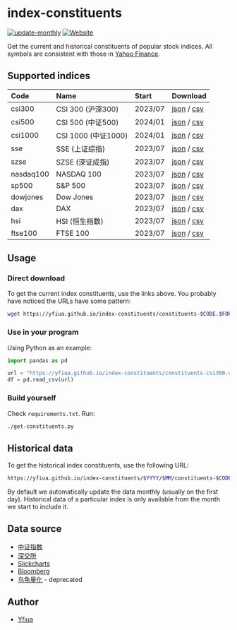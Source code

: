 # index-constituents

[![update-monthly](https://github.com/yfiua/index-constituents/workflows/update-monthly/badge.svg)](https://github.com/yfiua/index-constituents/actions?query=workflow:%22update-monthly%22)
[![Website](https://img.shields.io/badge/Visit-Website-blue?logo=github)](https://yfiua.github.io/index-constituents/)

Get the current and historical constituents of popular stock indices.
All symbols are consistent with those in [Yahoo Finance](https://finance.yahoo.com/).

## Supported indices


| Code      |  Name             |  Start   | Download                                                                                                                                                      |
|:----------|:------------------|:---------|:--------------------------------------------------------------------------------------------------------------------------------------------------------------|
| csi300    | CSI 300 (沪深300) | 2023/07  | [json](https://yfiua.github.io/index-constituents/constituents-csi300.json) / [csv](https://yfiua.github.io/index-constituents/constituents-csi300.csv)       |
| csi500    | CSI 500 (中证500)   | 2024/01  | [json](https://yfiua.github.io/index-constituents/constituents-csi500.json) / [csv](https://yfiua.github.io/index-constituents/constituents-csi500.csv)       |
| csi1000   | CSI 1000 (中证1000) | 2024/01  | [json](https://yfiua.github.io/index-constituents/constituents-csi1000.json) / [csv](https://yfiua.github.io/index-constituents/constituents-csi1000.csv)     |
| sse       | SSE (上证综指)    | 2023/07  | [json](https://yfiua.github.io/index-constituents/constituents-sse.json) / [csv](https://yfiua.github.io/index-constituents/constituents-sse.csv)             |
| szse      | SZSE (深证成指)   | 2023/07  | [json](https://yfiua.github.io/index-constituents/constituents-szse.json) / [csv](https://yfiua.github.io/index-constituents/constituents-szse.csv)           |
| nasdaq100 | NASDAQ 100        | 2023/07  | [json](https://yfiua.github.io/index-constituents/constituents-nasdaq100.json) / [csv](https://yfiua.github.io/index-constituents/constituents-nasdaq100.csv) |
| sp500     | S&P 500           | 2023/07  | [json](https://yfiua.github.io/index-constituents/constituents-sp500.json) / [csv](https://yfiua.github.io/index-constituents/constituents-sp500.csv)         |
| dowjones  | Dow Jones         | 2023/07  | [json](https://yfiua.github.io/index-constituents/constituents-dowjones.json) / [csv](https://yfiua.github.io/index-constituents/constituents-dowjones.csv)   |
| dax       | DAX               | 2023/07  | [json](https://yfiua.github.io/index-constituents/constituents-dax.json) / [csv](https://yfiua.github.io/index-constituents/constituents-dax.csv)             |
| hsi       | HSI (恒生指数)    | 2023/07  | [json](https://yfiua.github.io/index-constituents/constituents-hsi.json) / [csv](https://yfiua.github.io/index-constituents/constituents-hsi.csv)             |
| ftse100   | FTSE 100          | 2023/07  | [json](https://yfiua.github.io/index-constituents/constituents-ftse100.json) / [csv](https://yfiua.github.io/index-constituents/constituents-ftse100.csv)     |

## Usage
### Direct download
To get the current index constituents, use the links above. You probably have noticed the URLs have some pattern:

```sh
wget https://yfiua.github.io/index-constituents/constituents-$CODE.$FORMAT
```

### Use in your program
Using Python as an example:

```python
import pandas as pd

url = "https://yfiua.github.io/index-constituents/constituents-csi300.csv"
df = pd.read_csv(url)
```

### Build yourself
Check `requirements.txt`. Run:

```sh
./get-constituents.py
```

## Historical data
To get the historical index constituents, use the following URL:

```sh
https://yfiua.github.io/index-constituents/$YYYY/$MM/constituents-$CODE.$FORMAT
```

By default we automatically update the data monthly (usually on the first day).
Historical data of a particular index is only available from the month we start to include it.

## Data source
* [中证指数](http://www.csindex.com.cn/)
* [深交所](http://www.szse.cn/)
* [Slickcharts](https://www.slickcharts.com/)
* [Bloomberg](https://www.bloomberg.com/)
* [乌龟量化](https://wglh.com/) - deprecated

## Author
* [Yfiua](https://github.com/yfiua)
